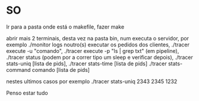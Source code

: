 # SO

Ir para a pasta onde está o makefile, fazer make

abrir mais 2 terminais, desta vez na pasta bin, num executa o servidor, por exemplo ./monitor logs noutro(s) executar os pedidos dos clientes, ./tracer execute -u "comando", ./tracer execute -p "ls | grep txt" (em pipeline), ./tracer status (podem por a correr tipo um sleep e verificar depois), ./tracer stats-uniq [lista de pids], ./tracer stats-time [lista de pids] ./tracer stats-command comando [lista de pids]

nestes ultimos casos por exemplo ./tracer stats-uniq 2343 2345 1232

Penso estar tudo
